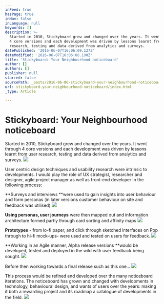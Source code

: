 ```yaml
---
inFeed: true
hasPage: true
inNav: false
inLanguage: null
keywords: []
description: >-
  Started in 2010, Stickyboard grew and changed over the years. It went through
  4 core versions and each development was driven by lessons learnt from user
  research, testing and data derived from analytics and surveys.
datePublished: '2016-06-07T16:06:09.127Z'
dateModified: '2016-06-07T16:06:08.100Z'
title: 'Stickyboard: Your Neighbourhood noticeboard'
author: []
authors: []
publisher: null
starred: false
sourcePath: _posts/2016-06-06-stickyboard-your-neighbourhood-noticeboard.md
url: stickyboard-your-neighbourhood-noticeboard/index.html
_type: Article

---
```

# Stickyboard: Your Neighbourhood noticeboard

Started in 2010, Stickyboard grew and changed over the years. It went through 4 core versions and each development was driven by lessons learnt from user research, testing and data derived from analytics and surveys.
![](https://the-grid-user-content.s3-us-west-2.amazonaws.com/07443518-1d50-4e7b-8e3a-52096a5834e1.jpg)

User centric design techniques and usability research were intrinsic to developments. I would play the role of UX strategist, researcher and designer, agile project manager as well as front-end developer in the following process:

**Surveys and interviews **were used to gain insights into user behaviour and form personas (in later versions customer behaviour on site and feedback was utilised)
![](https://the-grid-user-content.s3-us-west-2.amazonaws.com/f73b6ce0-4eb2-4c45-9d7d-0ff2cbee83e1.jpg)

**Using personas, user journeys** were then mapped out and information architecture formed partly through card sorting and affinity maps
![](https://the-grid-user-content.s3-us-west-2.amazonaws.com/5845ed99-e93b-4dad-92bc-95ecf53a6c6c.jpg)

**Prototypes** - from lo-fi paper, and click through sketched interfaces on Pop through to hi-fi mock-ups- were used and tested on users for feedback.
![](https://the-grid-user-content.s3-us-west-2.amazonaws.com/92e11588-293d-469b-b65f-2167961c7c28.png)

**Working in an Agile manner, Alpha release versions **would be developed, tested and deployed in the wild with user feedback being sought.
![](https://the-grid-user-content.s3-us-west-2.amazonaws.com/d4ae0138-b9e7-4b8a-a56f-8100cf39e580.png)

Before then working towards a final release such as this one...
![](https://the-grid-user-content.s3-us-west-2.amazonaws.com/e22a6d6b-fa1f-4a2b-a801-0a75531a530c.png)

This process would be refined and developed over the many noticeboard iterations. The noticeboard has grown and changed with developments in technology, behavioural design, and wants of users over the years: making it both a rewarding project and its roadmap a catalogue of developments in the field. ![](https://the-grid-user-content.s3-us-west-2.amazonaws.com/d2babdb7-2676-44d5-b517-d8912f04e5e9.png)